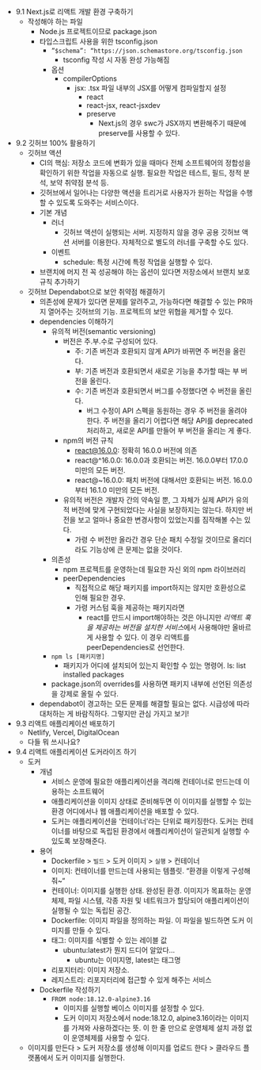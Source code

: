 - 9.1 Next.js로 리액트 개발 환경 구축하기
  - 작성해야 하는 파일
    - Node.js 프로젝트이므로 package.json
    - 타입스크립트 사용을 위한 tsconfig.json
      - `”$schema”: “https://json.schemastore.org/tsconfig.json`
        - tsconfig 작성 시 자동 완성 가능해짐
      - 옵션
        - compilerOptions
          - jsx: .tsx 파일 내부의 JSX를 어떻게 컴파일할지 설정
            - react
            - react-jsx, react-jsxdev
            - preserve
              - Next.js의 경우 swc가 JSX까지 변환해주기 때문에 preserve를 사용할 수 있다.
- 9.2 깃허브 100% 활용하기
  - 깃허브 액션
    - CI의 핵심: 저장소 코드에 변화가 있을 때마다 전체 소프트웨어의 정합성을 확인하기 위한 작업을 자동으로 실행. 필요한 작업은 테스트, 필드, 정적 분석, 보약 취약점 분석 등.
    - 깃허브에서 일어나는 다양한 액션을 트리거로 사용자가 원하는 작업을 수행할 수 있도록 도와주는 서비스이다.
    - 기본 개념
      - 러너
        - 깃허브 액션이 실행되는 서버. 지정하지 않을 경우 공용 깃허브 액션 서버를 이용한다. 자체적으로 별도의 러너를 구축할 수도 있다.
      - 이벤트
        - schedule: 특정 시간에 특정 작업을 실행할 수 있다.
    - 브랜치에 머지 전 꼭 성공해야 하는 옵션이 있다면 저장소에서 브랜치 보호 규칙 추가하기
  - 깃허브 Dependabot으로 보안 취약점 해결하기
    - 의존성에 문제가 있다면 문제를 알려주고, 가능하다면 해결할 수 있는 PR까지 열어주는 깃허브의 기능. 프로젝트의 보안 위협을 제거할 수 있다.
    - dependencies 이해하기
      - 유의적 버전(semantic versioning)
        - 버전은 주.부.수로 구성되어 있다.
          - 주: 기존 버전과 호환되지 않게 API가 바뀌면 주 버전을 올린다.
          - 부: 기존 버전과 호환되면서 새로운 기능을 추가할 때는 부 버전을 올린다.
          - 수: 기존 버전과 호환되면서 버그를 수정했다면 수 버전을 올린다.
            - 버그 수정이 API 스펙을 동원하는 경우 주 버전을 올려야 한다. 주 버전을 올리기 어렵다면 해당 API를 deprecated 처리하고, 새로운 API를 만들어 부 버전을 올리는 게 좋다.
        - npm의 버전 규칙
          - react@16.0.0: 정확히 16.0.0 버전에 의존
          - react@^16.0.0: 16.0.0과 호환되는 버전. 16.0.0부터 17.0.0 미만의 모든 버전.
          - react@~16.0.0: 패치 버전에 대해서만 호환되는 버전. 16.0.0부터 16.1.0 미만의 모든 버전.
        - 유의적 버전은 개발자 간의 약속일 뿐, 그 자체가 실제 API가 유의적 버전에 맞게 구현되었다는 사실을 보장하지는 않는다. 하지만 버전을 보고 얼마나 중요한 변경사항이 있었는지를 짐작해볼 수는 있다.
          - 가령 수 버전만 올라간 경우 단순 패치 수정일 것이므로 올리더라도 기능상에 큰 문제는 없을 것이다.
      - 의존성
        - npm 프로젝트를 운영하는데 필요한 자신 외의 npm 라이브러리
        - peerDependencies
          - 직접적으로 해당 패키지를 import하지는 않지만 호환성으로 인해 필요한 경우.
          - 가령 커스텀 훅을 제공하는 패키지라면
            - react를 만드시 import해야하는 것은 아니지만 *리액트 훅을 제공하는 버전을 설치한 서비스*에서 사용해야만 올바르게 사용할 수 있다. 이 경우 리액트를 peerDependencies로 선언한다.
      - `npm ls [패키지명]`
        - 패키지가 어디에 설치되어 있는지 확인할 수 있는 명령어. ls: list installed packages
      - package.json의 overrides를 사용하면 패키지 내부에 선언된 의존성을 강제로 올릴 수 있다.
    - dependabot이 경고하는 모든 문제를 해결할 필요는 없다. 시급성에 따라 대처하는 게 바람직하다. 그렇지만 관심 가지고 보기!
- 9.3 리액트 애플리케이션 배포하기
  - Netlify, Vercel, DigitalOcean
  - 다들 뭐 쓰시나요?
- 9.4 리액트 애플리케이션 도커라이즈 하기
  - 도커
    - 개념
      - 서비스 운영에 필요한 애플리케이션을 격리해 컨테이너로 만드는데 이용하는 소프트웨어
      - 애플리케이션을 이미지 상태로 준비해두면 이 이미지를 실행할 수 있는 환경 어디에서나 웹 애플리케이션을 배포할 수 있다.
      - 도커는 애플리케이션을 ‘컨테이너’라는 단위로 패키징한다. 도커는 컨테이너를 바탕으로 독립된 환경에서 애플리케이션이 일관되게 실행할 수 있도록 보장해준다.
    - 용어
      - Dockerfile > `빌드` > 도커 이미지 > `실행` > 컨테이너
      - 이미지: 컨테이너를 만드는데 사용되는 템플릿. “환경을 이렇게 구성해줘~“
      - 컨테이너: 이미지를 실행한 상태. 완성된 환경. 이미지가 목표하는 운영체제, 파일 시스템, 각종 자원 및 네트워크가 할당되어 애플리케이션이 실행될 수 있는 독립된 공간.
      - Dockerfile: 이미지 파일을 정의하는 파일. 이 파일을 빌드하면 도커 이미지를 만들 수 있다.
      - 태그: 이미지를 식별할 수 있는 레이블 값
        - ubuntu:latest가 뭔지 드디어 알았다…
          - ubuntu는 이미지명, latest는 태그명
      - 리포지터리: 이미지 저장소.
      - 레지스트리: 리포지터리에 접근할 수 있게 해주는 서비스
    - Dockerfile 작성하기
      - `FROM node:18.12.0-alpine3.16`
        - 이미지를 실행할 베이스 이미지를 설정할 수 있다.
        - 도커 이미지 저장소에서 node:18.12.0, alpine3.16이라는 이미지를 가져와 사용하겠다는 뜻. 이 한 줄 만으로 운영체제 설치 과정 없이 운영체제를 사용할 수 있다.
  - 이미지를 만든다 > 도커 저장소를 생성해 이미지를 업로드 한다 > 클라우드 플랫폼에서 도커 이미지를 실행한다.
